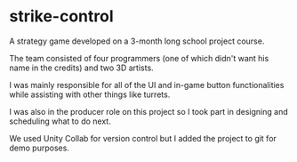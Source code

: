 # strike-control
A strategy game developed on a 3-month long school project course. 

The team consisted of four programmers (one of which didn't want his name in the credits) and two 3D artists.  

I was mainly responsible for all of the UI and in-game button functionalities while assisting with other things like turrets. 

I was also in the producer role on this project so I took part in designing and scheduling what to do next. 

We used Unity Collab for version control but I added the project to git for demo purposes.
